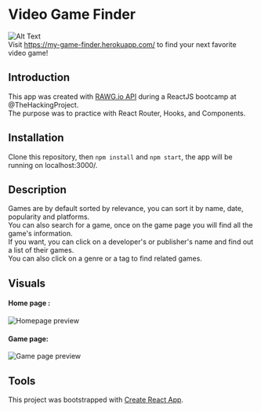 # Video Game Finder

![Alt Text](https://media.giphy.com/media/FMapondVtL2Fi/giphy.gif)  
Visit https://my-game-finder.herokuapp.com/ to find your next favorite video game!  

## Introduction  

This app was created with [RAWG.io API](https://api.rawg.io/docs/) during a ReactJS bootcamp at @TheHackingProject.  
The purpose was to practice with React Router, Hooks, and Components.  

## Installation  

Clone this repository, then `npm install` and `npm start`, the app will be running on localhost:3000/.  

## Description  

Games are by default sorted by relevance, you can sort it by name, date, popularity and platforms.  
You can also search for a game, once on the game page you will find all the game's information.  
If you want, you can click on a developer's or publisher's name and find out a list of their games.  
You can also click on a genre or a tag to find related games.

## Visuals
#### Home page :
![Homepage preview](https://github.com/cha-fa/progame-react/blob/master/src/images/preview_gifs/homepage.gif?raw=true)  
  
 #### Game page:
![Game page preview](https://github.com/cha-fa/progame-react/blob/master/src/images/preview_gifs/gamepage.gif?raw=true)  

## Tools  

This project was bootstrapped with [Create React App](https://github.com/facebook/create-react-app).  
